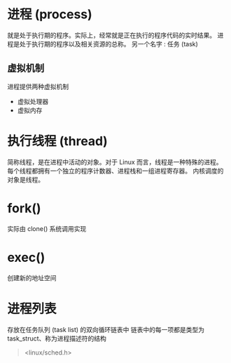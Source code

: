 # 进程 (process)
就是处于执行期的程序。实际上，经常就是正在执行的程序代码的实时结果。
进程是处于执行期的程序以及相关资源的总称。
另一个名字 : 任务 (task)
## 虚拟机制
进程提供两种虚拟机制
- 虚拟处理器
- 虚拟内存

# 执行线程 (thread)
简称线程，是在进程中活动的对象。对于 Linux 而言，线程是一种特殊的进程。
每个线程都拥有一个独立的程序计数器、进程栈和一组进程寄存器。
内核调度的对象是线程。

# fork()
实际由 clone() 系统调用实现

# exec()
创建新的地址空间

# 进程列表
存放在任务队列 (task list) 的双向循环链表中
链表中的每一项都是类型为 task_struct、称为进程描述符的结构
> <linux/sched.h>

